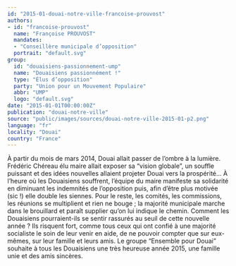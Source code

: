```yaml
---
id: "2015-01-douai-notre-ville-francoise-prouvost"
authors:
- id: "francoise-prouvost"
  name: "Françoise PROUVOST"
  mandates: 
  - "Conseillère municipale d’opposition"
  portrait: "default.svg"
group:
  id: "douaisiens-passionnement-ump"
  name: "Douaisiens passionnément !"
  type: "Élus d’opposition"
  party: "Union pour un Mouvement Populaire"
  abbr: "UMP"
  logo: "default.svg"
date: "2015-01-01T00:00:00Z"
publication: "douai-notre-ville"
source: "public/images/sources/douai-notre-ville-2015-01-p2.png"
language: "fr"
locality: "Douai"
country: "France"
---
```


À partir du mois de mars 2014, Douai allait passer de l’ombre à la lumière. Frédéric Chéreau élu maire allait exposer sa “vision globale”, un souffle puissant et des idées nouvelles allaient projeter Douai vers la prospérité… À l’heure où les Douaisiens souffrent, l’équipe du maire manifeste sa solidarité en diminuant les indemnités de l’opposition puis, afin d’être plus motivée (sic !) elle double les siennes. Pour le reste, les comités, les commissions, les réunions se multiplient et rien ne bouge ; la majorité municipale marche dans le  brouillard et paraît supplier qu’on lui indique le chemin. Comment les Douaisiens pourraient-ils se sentir rassurés au seuil de cette nouvelle année ? Ils risquent fort, comme tous ceux qui ont confié à une majorité socialiste le soin de leur venir en aide, de ne pouvoir compter que sur eux-mêmes, sur leur famille et leurs amis. Le groupe “Ensemble pour Douai” souhaite à tous les Douaisiens une très heureuse année 2015, une famille unie et des amis sincères.
